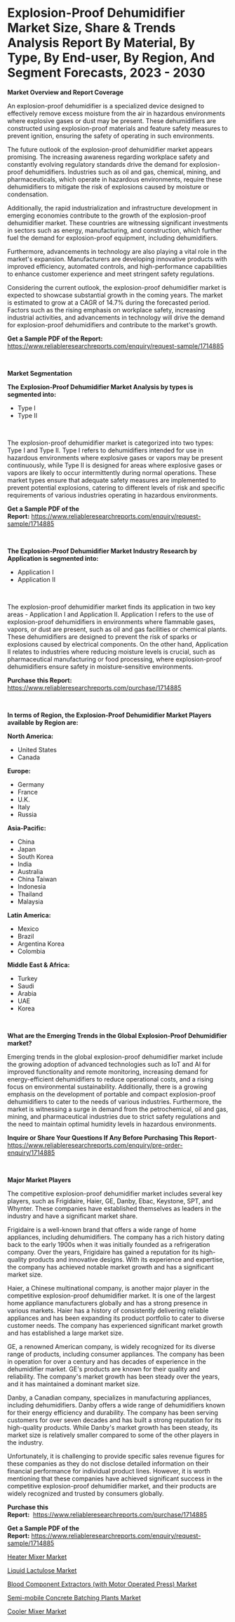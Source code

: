 <p><h1>Explosion-Proof Dehumidifier Market Size, Share & Trends Analysis Report By Material, By Type, By End-user, By Region, And Segment Forecasts, 2023 - 2030</h1></p><p><strong>Market Overview and Report Coverage</strong></p>
<p><p>An explosion-proof dehumidifier is a specialized device designed to effectively remove excess moisture from the air in hazardous environments where explosive gases or dust may be present. These dehumidifiers are constructed using explosion-proof materials and feature safety measures to prevent ignition, ensuring the safety of operating in such environments.</p><p>The future outlook of the explosion-proof dehumidifier market appears promising. The increasing awareness regarding workplace safety and constantly evolving regulatory standards drive the demand for explosion-proof dehumidifiers. Industries such as oil and gas, chemical, mining, and pharmaceuticals, which operate in hazardous environments, require these dehumidifiers to mitigate the risk of explosions caused by moisture or condensation.</p><p>Additionally, the rapid industrialization and infrastructure development in emerging economies contribute to the growth of the explosion-proof dehumidifier market. These countries are witnessing significant investments in sectors such as energy, manufacturing, and construction, which further fuel the demand for explosion-proof equipment, including dehumidifiers.</p><p>Furthermore, advancements in technology are also playing a vital role in the market's expansion. Manufacturers are developing innovative products with improved efficiency, automated controls, and high-performance capabilities to enhance customer experience and meet stringent safety regulations.</p><p>Considering the current outlook, the explosion-proof dehumidifier market is expected to showcase substantial growth in the coming years. The market is estimated to grow at a CAGR of 14.7% during the forecasted period. Factors such as the rising emphasis on workplace safety, increasing industrial activities, and advancements in technology will drive the demand for explosion-proof dehumidifiers and contribute to the market's growth.</p></p>
<p><strong>Get a Sample PDF of the Report:</strong> <a href="https://www.reliableresearchreports.com/enquiry/request-sample/1714885">https://www.reliableresearchreports.com/enquiry/request-sample/1714885</a></p>
<p>&nbsp;</p>
<p><strong>Market Segmentation</strong></p>
<p><strong>The Explosion-Proof Dehumidifier Market Analysis by types is segmented into:</strong></p>
<p><ul><li>Type I</li><li>Type II</li></ul></p>
<p>&nbsp;</p>
<p><p>The explosion-proof dehumidifier market is categorized into two types: Type I and Type II. Type I refers to dehumidifiers intended for use in hazardous environments where explosive gases or vapors may be present continuously, while Type II is designed for areas where explosive gases or vapors are likely to occur intermittently during normal operations. These market types ensure that adequate safety measures are implemented to prevent potential explosions, catering to different levels of risk and specific requirements of various industries operating in hazardous environments.</p></p>
<p><strong>Get a Sample PDF of the Report:</strong>&nbsp;<a href="https://www.reliableresearchreports.com/enquiry/request-sample/1714885">https://www.reliableresearchreports.com/enquiry/request-sample/1714885</a></p>
<p>&nbsp;</p>
<p><strong>The Explosion-Proof Dehumidifier Market Industry Research by Application is segmented into:</strong></p>
<p><ul><li>Application I</li><li>Application II</li></ul></p>
<p>&nbsp;</p>
<p><p>The explosion-proof dehumidifier market finds its application in two key areas - Application I and Application II. Application I refers to the use of explosion-proof dehumidifiers in environments where flammable gases, vapors, or dust are present, such as oil and gas facilities or chemical plants. These dehumidifiers are designed to prevent the risk of sparks or explosions caused by electrical components. On the other hand, Application II relates to industries where reducing moisture levels is crucial, such as pharmaceutical manufacturing or food processing, where explosion-proof dehumidifiers ensure safety in moisture-sensitive environments.</p></p>
<p><strong>Purchase this Report:</strong>&nbsp; <a href="https://www.reliableresearchreports.com/purchase/1714885">https://www.reliableresearchreports.com/purchase/1714885</a></p>
<p>&nbsp;</p>
<p><strong>In terms of Region, the Explosion-Proof Dehumidifier Market Players available by Region are:</strong></p>
<p>
    <p> <strong> North America: </strong>
        <ul>
            <li>United States</li>
            <li>Canada</li>
        </ul>
        </p> 
    <p> <strong> Europe: </strong>
        <ul>
            <li>Germany</li>
            <li>France</li>
            <li>U.K.</li>
            <li>Italy</li>
            <li>Russia</li>
        </ul>
        </p> 
    <p> <strong> Asia-Pacific: </strong>
        <ul>
            <li>China</li>
            <li>Japan</li>
            <li>South Korea</li>
            <li>India</li>
            <li>Australia</li>
            <li>China Taiwan</li>
            <li>Indonesia</li>
            <li>Thailand</li>
            <li>Malaysia</li>
        </ul>
        </p> 
    <p> <strong> Latin America: </strong>
        <ul>
            <li>Mexico</li>
            <li>Brazil</li>
            <li>Argentina Korea</li>
            <li>Colombia</li>
        </ul>
        </p> 
    <p> <strong> Middle East & Africa: </strong>
        <ul>
            <li>Turkey</li>
            <li>Saudi</li>
            <li>Arabia</li>
            <li>UAE</li>
            <li>Korea</li>
        </ul>
    </p>
    </p>
<p>&nbsp;</p>
<p><strong>What are the Emerging Trends in the Global Explosion-Proof Dehumidifier market?</strong></p>
<p><p>Emerging trends in the global explosion-proof dehumidifier market include the growing adoption of advanced technologies such as IoT and AI for improved functionality and remote monitoring, increasing demand for energy-efficient dehumidifiers to reduce operational costs, and a rising focus on environmental sustainability. Additionally, there is a growing emphasis on the development of portable and compact explosion-proof dehumidifiers to cater to the needs of various industries. Furthermore, the market is witnessing a surge in demand from the petrochemical, oil and gas, mining, and pharmaceutical industries due to strict safety regulations and the need to maintain optimal humidity levels in hazardous environments.</p></p>
<p><strong>Inquire or Share Your Questions If Any Before Purchasing This Report</strong>- <a href="https://www.reliableresearchreports.com/enquiry/pre-order-enquiry/1714885">https://www.reliableresearchreports.com/enquiry/pre-order-enquiry/1714885</a></p>
<p>&nbsp;</p>
<p><strong>Major Market Players</strong></p>
<p><p>The competitive explosion-proof dehumidifier market includes several key players, such as Frigidaire, Haier, GE, Danby, Ebac, Keystone, SPT, and Whynter. These companies have established themselves as leaders in the industry and have a significant market share.</p><p>Frigidaire is a well-known brand that offers a wide range of home appliances, including dehumidifiers. The company has a rich history dating back to the early 1900s when it was initially founded as a refrigeration company. Over the years, Frigidaire has gained a reputation for its high-quality products and innovative designs. With its experience and expertise, the company has achieved notable market growth and has a significant market size.</p><p>Haier, a Chinese multinational company, is another major player in the competitive explosion-proof dehumidifier market. It is one of the largest home appliance manufacturers globally and has a strong presence in various markets. Haier has a history of consistently delivering reliable appliances and has been expanding its product portfolio to cater to diverse customer needs. The company has experienced significant market growth and has established a large market size.</p><p>GE, a renowned American company, is widely recognized for its diverse range of products, including consumer appliances. The company has been in operation for over a century and has decades of experience in the dehumidifier market. GE's products are known for their quality and reliability. The company's market growth has been steady over the years, and it has maintained a dominant market size.</p><p>Danby, a Canadian company, specializes in manufacturing appliances, including dehumidifiers. Danby offers a wide range of dehumidifiers known for their energy efficiency and durability. The company has been serving customers for over seven decades and has built a strong reputation for its high-quality products. While Danby's market growth has been steady, its market size is relatively smaller compared to some of the other players in the industry.</p><p>Unfortunately, it is challenging to provide specific sales revenue figures for these companies as they do not disclose detailed information on their financial performance for individual product lines. However, it is worth mentioning that these companies have achieved significant success in the competitive explosion-proof dehumidifier market, and their products are widely recognized and trusted by consumers globally.</p></p>
<p><strong>Purchase this Report:</strong>&nbsp;&nbsp;<a href="https://www.reliableresearchreports.com/purchase/1714885">https://www.reliableresearchreports.com/purchase/1714885</a></p>
<p></p>
<p><strong>Get a Sample PDF of the Report:</strong>&nbsp;<a href="https://www.reliableresearchreports.com/enquiry/request-sample/1714885">https://www.reliableresearchreports.com/enquiry/request-sample/1714885</a></p>
<p><p><a href="https://medium.com/@tyreldooley/decoding-heater-mixer-market-metrics-market-share-trends-and-growth-patterns-f487f45e9035">Heater Mixer Market</a></p><p><a href="https://github.com/tamvrosiya/Market-Research-Report-List-1/blob/main/liquid-lactulose-market.md">Liquid Lactulose Market</a></p><p><a href="https://github.com/dringals/Market-Research-Report-List-1/blob/main/blood-component-extractors-with-motor-operated-press-market.md">Blood Component Extractors (with Motor Operated Press) Market</a></p><p><a href="https://medium.com/@trystanward/semi-mobile-concrete-batching-plants-market-comprehensive-assessment-by-type-application-and-69127d68abc2">Semi-mobile Concrete Batching Plants Market</a></p><p><a href="https://medium.com/@chazmonahan2023/cooler-mixer-market-size-and-market-trends-complete-industry-overview-2023-to-2030-d8dd378b27da">Cooler Mixer Market</a></p></p>
